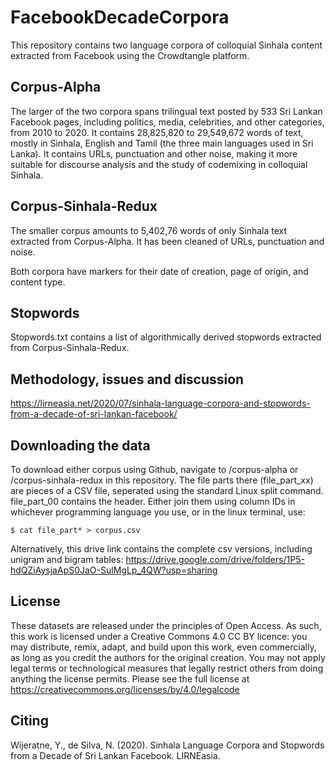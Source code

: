 # FacebookDecadeCorpora
This repository contains two language corpora of colloquial Sinhala content extracted from Facebook using the Crowdtangle platform. 

## Corpus-Alpha
The larger of the two corpora spans trilingual text posted by 533 Sri Lankan Facebook pages, including politics, media, celebrities, and other categories, from 2010 to 2020. It contains 28,825,820 to 29,549,672 words of text, mostly in Sinhala, English and Tamil (the three main languages used in Sri Lanka). It contains URLs, punctuation and other noise, making it more suitable for discourse analysis and the study of codemixing in colloquial Sinhala.

## Corpus-Sinhala-Redux
The smaller corpus amounts to 5,402,76 words of only Sinhala text extracted from Corpus-Alpha. It has been cleaned of URLs, punctuation and noise.

Both corpora have markers for their date of creation, page of origin, and content type. 

## Stopwords
Stopwords.txt contains a list of algorithmically derived stopwords extracted from Corpus-Sinhala-Redux.

## Methodology, issues and discussion
https://lirneasia.net/2020/07/sinhala-language-corpora-and-stopwords-from-a-decade-of-sri-lankan-facebook/

## Downloading the data

To download either corpus using Github, navigate to /corpus-alpha or /corpus-sinhala-redux in this repository. The file parts there (file_part_xx) are pieces of a CSV file, seperated using the standard Linux split command. file_part_00 contains the header. Either join them using column IDs in whichever programming language you use, or in the linux terminal, use:

```
$ cat file_part* > corpus.csv
```
Alternatively, this drive link contains the complete csv versions, including unigram and bigram tables: https://drive.google.com/drive/folders/1P5-hdQZiAysjaApS0JaO-SulMgLp_4QW?usp=sharing
  
## License

These datasets are released under the principles of Open Access. As such, this work is licensed under a Creative Commons 4.0 CC BY licence: you may distribute, remix, adapt, and build upon this work, even commercially, as long as you credit the authors for the original creation. You may not apply legal terms or technological measures that legally restrict others from doing anything the license permits. Please see the full license at https://creativecommons.org/licenses/by/4.0/legalcode

## Citing
Wijeratne, Y., de Silva, N. (2020). Sinhala Language Corpora and Stopwords from a Decade of Sri Lankan Facebook. LIRNEasia.
